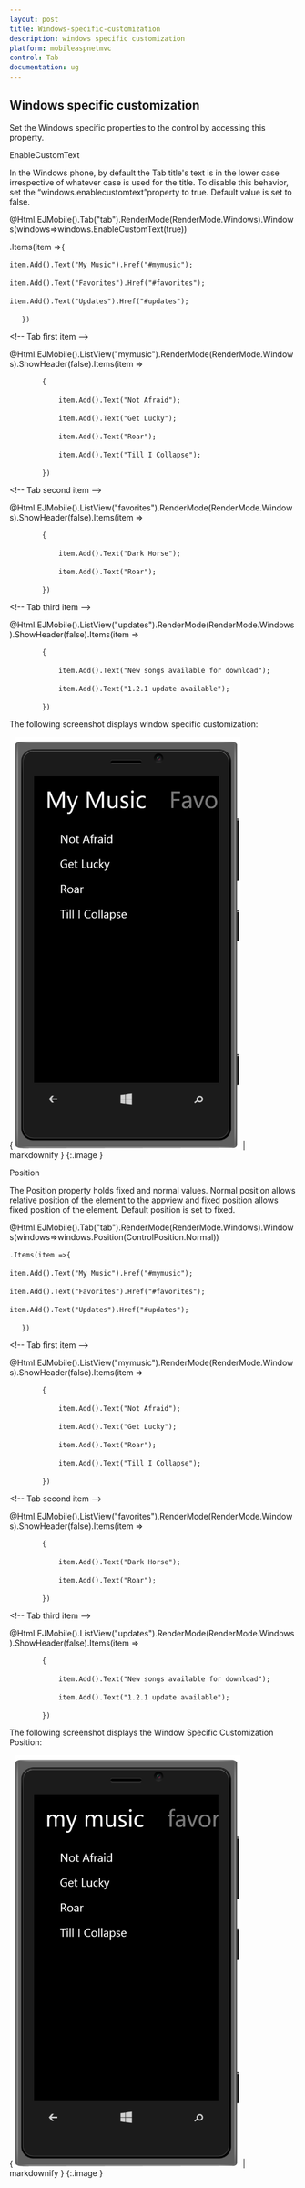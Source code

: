 ```yaml
---
layout: post
title: Windows-specific-customization
description: windows specific customization
platform: mobileaspnetmvc
control: Tab
documentation: ug
---
```


## Windows specific customization

Set the Windows specific properties to the control by accessing this property.

EnableCustomText

In the Windows phone, by default the Tab title's text is in the lower case irrespective of whatever case is used for the title. To disable this behavior, set the “windows.enablecustomtext”property to true. Default value is set to false. 

@Html.EJMobile().Tab("tab").RenderMode(RenderMode.Windows).Windows(windows=>windows.EnableCustomText(true))

   .Items(item =>{

    item.Add().Text("My Music").Href("#mymusic");

    item.Add().Text("Favorites").Href("#favorites");

    item.Add().Text("Updates").Href("#updates");

       })

&lt;!-- Tab first item --&gt;

@Html.EJMobile().ListView("mymusic").RenderMode(RenderMode.Windows).ShowHeader(false).Items(item =>

            {

                item.Add().Text("Not Afraid");

                item.Add().Text("Get Lucky");

                item.Add().Text("Roar");

                item.Add().Text("Till I Collapse");

            })

&lt;!-- Tab second item --&gt;

@Html.EJMobile().ListView("favorites").RenderMode(RenderMode.Windows).ShowHeader(false).Items(item =>

            {

                item.Add().Text("Dark Horse");

                item.Add().Text("Roar");

            })

&lt;!-- Tab third item --&gt;

@Html.EJMobile().ListView("updates").RenderMode(RenderMode.Windows).ShowHeader(false).Items(item =>

            {

                item.Add().Text("New songs available for download");

                item.Add().Text("1.2.1 update available");

            })



The following screenshot displays window specific customization:

{ ![C:/Users/vincentxavier/Desktop/Work/Documentation/Complete Doc/Tab/Tab Complete Doc/Screen shots/tab6.png](Windows-specific-customization_images/Windows-specific-customization_img1.png) | markdownify }
{:.image }


Position

The Position property holds fixed and normal values. Normal position allows relative position of the element to the appview and fixed position allows fixed position of the element. Default position is set to fixed. 



@Html.EJMobile().Tab("tab").RenderMode(RenderMode.Windows).Windows(windows=>windows.Position(ControlPosition.Normal))

    .Items(item =>{

    item.Add().Text("My Music").Href("#mymusic");

    item.Add().Text("Favorites").Href("#favorites");

    item.Add().Text("Updates").Href("#updates");

       })

&lt;!-- Tab first item --&gt;

@Html.EJMobile().ListView("mymusic").RenderMode(RenderMode.Windows).ShowHeader(false).Items(item =>

            {

                item.Add().Text("Not Afraid");

                item.Add().Text("Get Lucky");

                item.Add().Text("Roar");

                item.Add().Text("Till I Collapse");

            })

&lt;!-- Tab second item --&gt;

@Html.EJMobile().ListView("favorites").RenderMode(RenderMode.Windows).ShowHeader(false).Items(item =>

            {

                item.Add().Text("Dark Horse");

                item.Add().Text("Roar");

            })

&lt;!-- Tab third item --&gt;

@Html.EJMobile().ListView("updates").RenderMode(RenderMode.Windows).ShowHeader(false).Items(item =>

            {

                item.Add().Text("New songs available for download");

                item.Add().Text("1.2.1 update available");

            })



The following screenshot displays the Window Specific Customization Position:

{ ![C:/Users/vincentxavier/Desktop/Work/Documentation/Complete Doc/Tab/Tab Complete Doc/Screen shots/tab7.png](Windows-specific-customization_images/Windows-specific-customization_img2.png) | markdownify }
{:.image }


